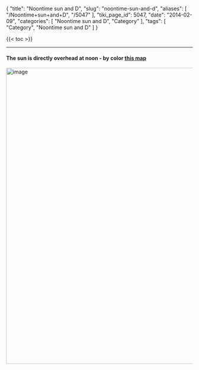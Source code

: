 {
    "title": "Noontime sun and D",
    "slug": "noontime-sun-and-d",
    "aliases": [
        "/Noontime+sun+and+D",
        "/5047"
    ],
    "tiki_page_id": 5047,
    "date": "2014-02-09",
    "categories": [
        "Noontime sun and D",
        "Category"
    ],
    "tags": [
        "Category",
        "Noontime sun and D"
    ]
}


{{< toc >}}

---

#### The sun is directly overhead at noon - by color [this map](https://io9.gizmodo.com/how-wrong-is-your-time-zone-1528570887)

<img src="https://d1bk1kqxc0sym.cloudfront.net/attachments/jpeg/time-zone.jpg" alt="image" width="800">